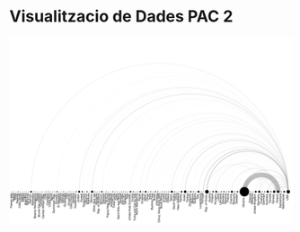 # Visualitzacio de Dades PAC 2

<img src="https://raw.githubusercontent.com/Hannatsuki/VisualitzacioDades_PAC2/main/ExportacionsArmamentMilitar_In.svg" alt="Exportacions Armament Militar" width="1200"/>

